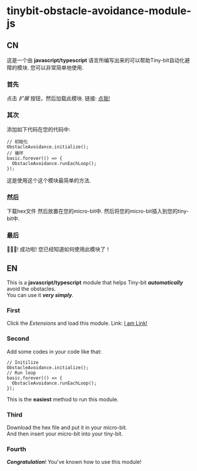 # tinybit-obstacle-avoidance-module-js

## CN
这是一个由 **javascript/typescript** 语言所编写出来的可以帮助Tiny-bit自动化避障的模块.
您可以非常简单地使用.
### 首先
点击 *扩展* 按钮，然后加载此模块.
链接: [点我!](https://github.com/ProgramOfRobot/tinybit-obstacle-avoidance-module-js)
### 其次
添加如下代码在您的代码中:
```
// 初始化
ObstacleAvoidance.initialize();
// 循环
basic.forever(() => {
  ObstacleAvoidance.runEachLoop();
});
```
这是使用这个这个模块最简单的方法.
### 然后
下载hex文件 然后放置在您的micro-bit中.
然后将您的micro-bit插入到您的tiny-bit中.
### 最后
🎇🎇🎇!
成功啦!
您已经知道如何使用此模块了！

## EN
This is a **javascript/typescript** module that helps Tiny-bit ***automatically*** avoid the obstacles.  
You can use it ***very simply***.
### First
Click the *Extensions* and load this module.
Link: [I am Link!](https://github.com/ProgramOfRobot/tinybit-obstacle-avoidance-module-js)
### Second
Add some codes in your code like that:
```
// Initilize
ObstacleAvoidance.initialize();
// Run loop
basic.forever(() => {
  ObstacleAvoidance.runEachLoop();
});
```
This is the **easiest** method to run this module.
### Third
Download the hex file and put it in your micro-bit.  
And then insert your micro-bit into your tiny-bit.
### Fourth
***Congratulation***!
You've known how to use this module!
